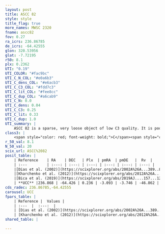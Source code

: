 ```yaml
---
layout: post
title: ASCC 82
style: style
title_flag: true
more_names: MWSC 2320
fname: ascc82
fov: 0.27
ra_icrs: 236.86785
de_icrs: -64.42555
glon: 320.53956
glat: -7.72195
r50: 8.1
plx: 0.2362
UTI: "0.19"
UTI_COLOR: "#fac9bc"
UTI_C_N_COL: "#e0a6b3"
UTI_C_dens_COL: "#e6acb3"
UTI_C_C3_COL: "#fdd7c3"
UTI_C_lit_COL: "#fee8cc"
UTI_C_dup_COL: "#a6cab9"
UTI_C_N: 0.0
UTI_C_dens: 0.04
UTI_C_C3: 0.25
UTI_C_lit: 0.33
UTI_C_dup: 1.0
UTI_summary: |
    ASCC 82 is a sparse, very loose object of low C3 quality. It is poorly studied in the literature, with no articles listed in the last 6 years.<br><br><span style="color: #99180f; font-weight: bold;">Warning: </span>contains less than 25 stars with <i>P>0.5</i> estimated.
class3: |
    <span style="color: red; font-weight: bold;">C</span><span style="color: red; font-weight: bold;">C</span>
r_50_val: 8.1
N_50_val: 20
scix_url: ASCC%2082
posit_table: |
    | Reference    | RA    | DEC   | Plx  | pmRA  | pmDE   |  Rv  |
    | :---         | :---: | :---: | :---: | :---: | :---: | :---: |
    |[Dias et al. (2002)](https://scixplorer.org/abs/2002A%26A...389..871D) | 236.85 | -64.41 | -- | -4.52 | -4.31 | -- |
    |[Kharchenko et al. (2012)](https://scixplorer.org/abs/2012A%26A...543A.156K) | 236.76 | -64.412 | -- | -2.34 | -5.16 | -- |
    |[Bica et al. (2019)](https://scixplorer.org/abs/2019AJ....157...12B) | 236.841 | -64.412 | -- | -- | -- | -- |
    | **UCC** |236.868 | -64.426 | 0.236 | -3.093 | -3.746 | -46.862 | 
cds_radec: 236.86785,-64.42555
carousel: UCC
fpars_table: |
    | Reference |  Values |
    | :---  |  :---:  |
    | [Dias et al. (2002)](https://scixplorer.org/abs/2002A%26A...389..871D) | `E(B-V)=0.0, Dist=800.0, Age=8.67` |
    | [Kharchenko et al. (2012)](https://scixplorer.org/abs/2012A%26A...543A.156K) | `e_bv=0.0, distance=800, log_age=8.6` |
shared_table: |
    
---
```

